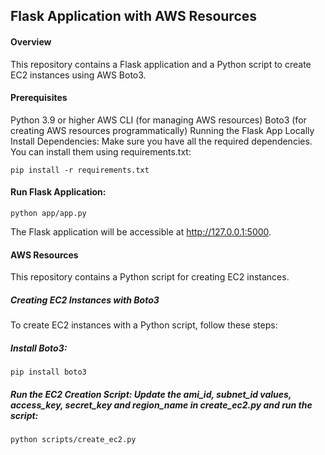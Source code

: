 ## Flask Application with AWS Resources
#### Overview
This repository contains a Flask application and a Python script to create EC2 instances using AWS Boto3.

#### Prerequisites
Python 3.9 or higher
AWS CLI (for managing AWS resources)
Boto3 (for creating AWS resources programmatically)
Running the Flask App Locally
Install Dependencies: Make sure you have all the required dependencies. You can install them using requirements.txt:

```
pip install -r requirements.txt
```
#### Run Flask Application:

```
python app/app.py
```
The Flask application will be accessible at http://127.0.0.1:5000.

#### AWS Resources
This repository contains a Python script for creating EC2 instances.

##### Creating EC2 Instances with Boto3
To create EC2 instances with a Python script, follow these steps:

##### Install Boto3:

```
pip install boto3
```
##### Run the EC2 Creation Script: Update the ami_id, subnet_id values, access_key, secret_key and region_name in create_ec2.py and run the script:

```
python scripts/create_ec2.py
```

